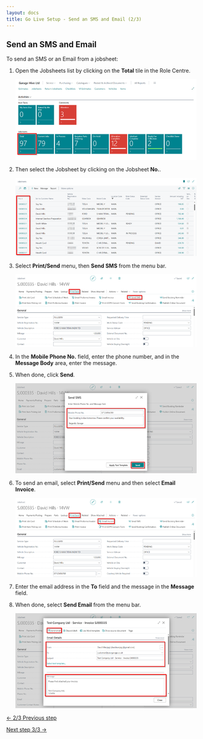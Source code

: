 ```yaml
---
layout: docs
title: Go Live Setup - Send an SMS and Email (2/3)
---
```


## Send an SMS and Email
To send an SMS or an Email from a jobsheet:
1. Open the Jobsheets list by clicking on the **Total** tile in the Role Centre.

   ![](media/garagehive-go-live-setup-sms-and-email1.png)

2. Then select the Jobsheet by clicking on the Jobsheet **No.**.

   ![](media/garagehive-go-live-setup-sms-and-email2.png)

3. Select **Print/Send** menu, then **Send SMS** from the menu bar.

   ![](media/garagehive-go-live-setup-sms-and-email3.png)

4. In the **Mobile Phone No.** field, enter the phone number, and in the **Message Body** area, enter the message.
5. When done, click **Send**.

   ![](media/garagehive-go-live-setup-sms-and-email4.png)

6. To send an email, select **Print/Send** menu and then select **Email Invoice**. 
   
   ![](media/garagehive-go-live-setup-sms-and-email5.png)

7. Enter the email address in the **To** field and the message in the **Message** field.
8. When done, select **Send Email** from the menu bar.

   ![](media/garagehive-go-live-setup-sms-and-email6.png)

[<- 2/3 Previous step](/docs/golive-cust-not-set.html)

[Next step 3/3 ->](/docs/golive-print-invoice.html)
